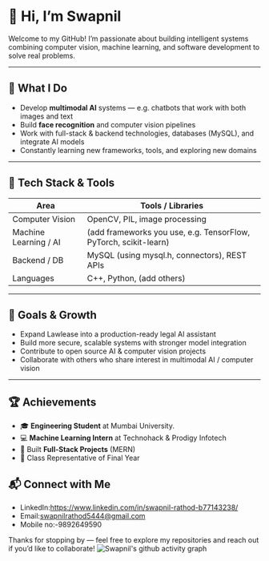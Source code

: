 # 👋 Hi, I’m Swapnil

Welcome to my GitHub! I’m passionate about building intelligent systems combining computer vision, machine learning, and software development to solve real problems.

---

## 🚀 What I Do

- Develop **multimodal AI** systems — e.g. chatbots that work with both images and text  
- Build **face recognition** and computer vision pipelines  
- Work with full-stack & backend technologies, databases (MySQL), and integrate AI models  
- Constantly learning new frameworks, tools, and exploring new domains

---


## 🧩 Tech Stack & Tools

| Area | Tools / Libraries |
|------|-------------------|
| Computer Vision | OpenCV, PIL, image processing |
| Machine Learning / AI | (add frameworks you use, e.g. TensorFlow, PyTorch, scikit-learn) |
| Backend / DB | MySQL (using mysql.h, connectors), REST APIs |
| Languages | C++, Python, (add others) |


---

## 🎯 Goals & Growth

- Expand Lawlease into a production-ready legal AI assistant  
- Build more secure, scalable systems with stronger model integration  
- Contribute to open source AI & computer vision projects  
- Collaborate with others who share interest in multimodal AI / computer vision

---

## 🏆 Achievements  

- 🎓 **Engineering Student** at Mumbai University.  
- 💻 **Machine Learning Intern** at Technohack & Prodigy Infotech 
- 🚀 Built **Full-Stack Projects** (MERN)   
- 🤝 Class Representative of Final Year   

## 📬 Connect with Me

- LinkedIn:https://www.linkedin.com/in/swapnil-rathod-b77143238/
- Email:swapnilrathod5444@gmail.com
- Mobile no:-9892649590 

Thanks for stopping by — feel free to explore my repositories and reach out if you’d like to collaborate!
![Swapnil's github activity graph](https://github-readme-activity-graph.vercel.app/graph?username=your-username&theme=react-dark)

